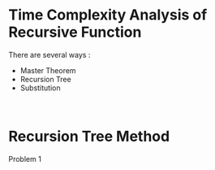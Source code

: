# Time Complexity Analysis of Recursive Function

There are several ways :

- Master Theorem
- Recursion Tree
- Substitution



<br>

# Recursion Tree Method


Problem 1 <br> 


